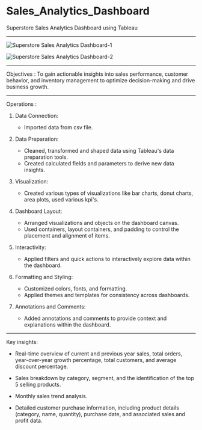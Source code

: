 # Sales_Analytics_Dashboard
Superstore Sales Analytics Dashboard using Tableau

----------------------------------------------------------------------------------------------------------------------------------------------

![Superstore Sales Analytics Dashboard-1](https://github.com/Abhisheksabha/Sales_Analytics_Dashboard-/blob/main/Superstore%20Dashboard%201.png)

![Superstore Sales Analytics Dashboard-2](https://github.com/Abhisheksabha/Sales_Analytics_Dashboard-/blob/main/Superstore%20Dashboard%202.png)

----------------------------------------------------------------------------------------------------------------------------------------------

Objectives : To gain actionable insights into sales performance, customer behavior, and inventory management to optimize decision-making and drive business growth.

----------------------------------------------------------------------------------------------------------------------------------------------

Operations :
1. Data Connection:
   - Imported data from csv file.

2. Data Preparation:
   - Cleaned, transformed and shaped data using Tableau's data preparation tools.
   - Created calculated fields and parameters to derive new data insights.

3. Visualization:
   - Created various types of visualizations like bar charts, donut charts, area plots, used various kpi's.

4. Dashboard Layout:
   - Arranged visualizations and objects on the dashboard canvas.
   - Used containers, layout containers, and padding to control the placement and alignment of items.

5. Interactivity:
     - Applied filters and quick actions to interactively explore data within the dashboard.

6. Formatting and Styling:
   - Customized colors, fonts, and formatting.
   -  Applied themes and templates for consistency across dashboards.

7. Annotations and Comments:
   - Added annotations and comments to provide context and explanations within the dashboard.

-----------------------------------------------------------------------------------------------------------------------------------------------

Key insights:

- Real-time overview of current and previous year sales, total orders, year-over-year growth percentage, total customers, and average discount percentage.

- Sales breakdown by category, segment, and the identification of the top 5 selling products.

- Monthly sales trend analysis.
  
- Detailed customer purchase information, including product details (category, name, quantity), purchase date, and associated sales and profit data.
